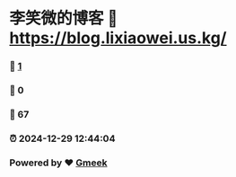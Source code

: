 # 李笑微的博客 :link: https://blog.lixiaowei.us.kg/ 
### :page_facing_up: [1](https://blog.lixiaowei.us.kg//tag.html) 
### :speech_balloon: 0 
### :hibiscus: 67 
### :alarm_clock: 2024-12-29 12:44:04 
### Powered by :heart: [Gmeek](https://github.com/Meekdai/Gmeek)

